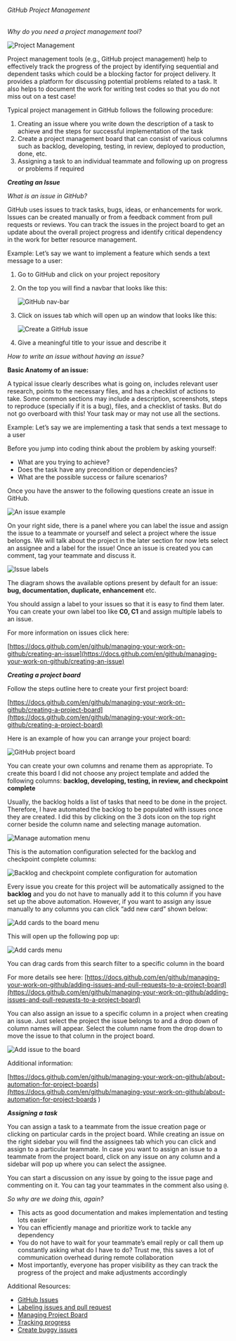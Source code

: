 ###### GitHub Project Management

_Why do you need a project management tool?_

![Project Management](./images/scott-adam.gif)

Project management tools (e.g., GitHub project management) help to effectively track the progress of the project by 
identifying sequential and dependent tasks which could be a blocking factor for project delivery. It provides a 
platform for discussing potential problems related to a task. It also helps to document the work for writing test 
codes so that you do not miss out on a test case!

Typical project management in GitHub follows the following procedure:

1. Creating an issue where you write down the description of a task to achieve and the steps for successful 
implementation of the task
2. Create a project management board that can consist of various columns such as backlog, developing, testing, 
in review, deployed to production, done, etc.
3. Assigning a task to an individual teammate and following up on progress or problems if required

**_Creating an Issue_**

_What is an issue in GitHub?_ 

GitHub uses issues to track tasks, bugs, ideas, or enhancements for work. Issues can be created manually or from a 
feedback comment from pull requests or reviews. You can track the issues in the project board to get an update about 
the overall project progress and identify critical dependency in the work for better resource management.

Example: Let’s say we want to implement a feature which sends a text message to a user:

1. Go to GitHub and click on your project repository

2. On the top you will find a navbar that looks like this:

    ![GitHub nav-bar](./images/github_navbar.png)

3. Click on issues tab which will open up an window that looks like this:

    ![Create a GitHub issue](./images/create_issue.png)
4. Give a meaningful title to your issue and describe it

_How to write an issue without having an issue?_

**Basic Anatomy of an issue:**

A typical issue clearly describes what is going on, includes relevant user research, points to the necessary files, 
and has a checklist of actions to take. Some common sections may include a description, screenshots, steps to 
reproduce (specially if it is a bug), files, and a checklist of tasks. But do not go overboard with this! Your 
task may or may not use all the sections.

Example: Let’s say we are implementing a task that sends a text message to a user

Before you jump into coding think about the problem by asking yourself:

- What are you trying to achieve?
- Does the task have any precondition or dependencies?
- What are the possible success or failure scenarios?

Once you have the answer to the following questions create an issue in GitHub.

![An issue example](./images/issue_example.png)

On your right side, there is a panel where you can label the issue and assign the issue to a teammate or yourself 
and select a project where the issue belongs. We will talk about the project in the later section for now lets 
select an assignee and a label for the issue! Once an issue is created you can comment, tag your teammate and discuss it.

![Issue labels](./images/issue_labels.png)

The diagram shows the available options present by default for an issue: **bug, documentation, duplicate, enhancement** etc.

You should assign a label to your issues so that it is easy to find them later. You can create your own label too like 
**C0, C1** and assign multiple labels to an issue.

For more information on issues click here:

[https://docs.github.com/en/github/managing-your-work-on-github/creating-an-issue](https://docs.github.com/en/github/managing-your-work-on-github/creating-an-issue)

**_Creating a project board_**

Follow the steps outline here to create your first project board: 

[https://docs.github.com/en/github/managing-your-work-on-github/creating-a-project-board](https://docs.github.com/en/github/managing-your-work-on-github/creating-a-project-board)

Here is an example of how you can arrange your project board:

![GitHub project board](./images/project_board.png)

You can create your own columns and rename them as appropriate. 
To create this board I did not choose any project template and added the following columns: 
**backlog, developing, testing, in review, and checkpoint complete**

Usually, the backlog holds a list of tasks that need to be done in the project. Therefore, I have automated the 
backlog to be populated with issues once they are created. I did this by clicking on the 3 dots icon on the top right 
corner beside the column name and selecting manage automation.

![Manage automation menu](./images/automation_menu.png)

This is the automation configuration selected for the backlog and checkpoint complete columns:

![Backlog and checkpoint complete configuration for automation](./images/automation_config.png)

Every issue you create for this project will be automatically assigned to the **backlog** and you do not have to manually 
add it to this column if you have set up the above automation. However, if you want to assign any issue manually to 
any columns you can click “add new card” shown below:

![Add cards to the board menu](./images/add_cards.png)

This will open up the following pop up:

![Add cards menu](./images/add_cards_menu.png)

You can drag cards from this search filter to a specific column in the board

For more details see here: 
[https://docs.github.com/en/github/managing-your-work-on-github/adding-issues-and-pull-requests-to-a-project-board](https://docs.github.com/en/github/managing-your-work-on-github/adding-issues-and-pull-requests-to-a-project-board) 

You can also assign an issue to a specific column in a project when creating an issue. 
Just select the project the issue belongs to and a drop down of column names will appear. 
Select the column name from the drop down to move the issue to that column in the project board.

![Add issue to the board](./images/assign_issues_to_board.png)

Additional information:

[https://docs.github.com/en/github/managing-your-work-on-github/about-automation-for-project-boards](https://docs.github.com/en/github/managing-your-work-on-github/about-automation-for-project-boards ) 

**_Assigning a task_**

You can assign a task to a teammate from the issue creation page or clicking on particular cards in the project board. 
While creating an issue on the right sidebar you will find the assignees tab which you can click and assign to 
a particular teammate. In case you want to assign an issue to a teammate from the project board, click on any 
issue on any column and a sidebar will pop up where you can select the assignee.

You can start a discussion on any issue by going to the issue page and commenting on it. You can tag your 
teammates in the comment also using `@`.

_So why are we doing this, again?_ 

- This acts as good documentation and makes implementation and testing lots easier
- You can efficiently manage and prioritize work to tackle any dependency
- You do not have to wait for your teammate’s email reply or call them up constantly asking what do I have to do? 
Trust me, this saves a lot of communication overhead during remote collaboration
- Most importantly, everyone has proper visibility as they can track the progress of the project and 
make adjustments accordingly

Additional Resources: 

- [GitHub Issues](https://docs.github.com/en/github/managing-your-work-on-github/managing-your-work-with-issues) 
- [Labeling issues and pull request](https://docs.github.com/en/github/managing-your-work-on-github/labeling-issues-and-pull-requests) 
- [Managing Project Board](https://docs.github.com/en/github/managing-your-work-on-github/managing-project-boards)
- [Tracking progress](https://docs.github.com/en/github/managing-your-work-on-github/tracking-the-progress-of-your-work-with-project-boards)
- [Create buggy issues](https://help.testlio.com/en/articles/113252-what-does-a-good-bug-report-look-like)




